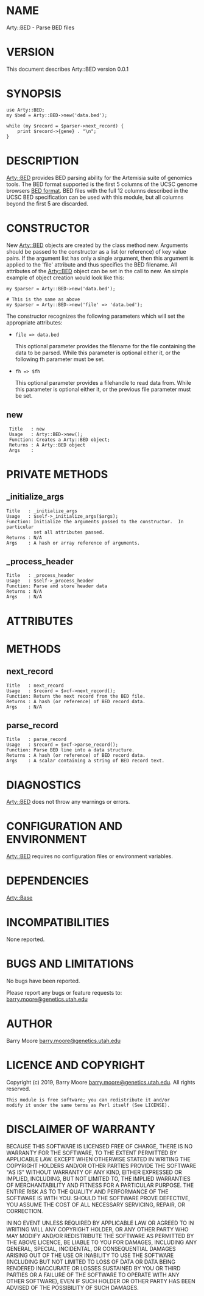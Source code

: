 # NAME

Arty::BED - Parse BED files

# VERSION

This document describes Arty::BED version 0.0.1

# SYNOPSIS

    use Arty::BED;
    my $bed = Arty::BED->new('data.bed');

    while (my $record = $parser->next_record) {
        print $record->{gene} . "\n";
    }

# DESCRIPTION

[Arty::BED](https://metacpan.org/pod/Arty::BED) provides BED parsing ability for the Artemisia suite of
genomics tools.  The BED format supported is the first 5 columns of
the UCSC genome browsers [BED
format](https://genome.ucsc.edu/FAQ/FAQformat.html#format1).  BED files
with the full 12 columns described in the UCSC BED specification can
be used with this module, but all columns beyond the first 5 are
discarded.

# CONSTRUCTOR

New [Arty::BED](https://metacpan.org/pod/Arty::BED) objects are created by the class method new.
Arguments should be passed to the constructor as a list (or reference)
of key value pairs.  If the argument list has only a single argument,
then this argument is applied to the 'file' attribute and thus
specifies the BED filename.  All attributes of the [Arty::BED](https://metacpan.org/pod/Arty::BED)
object can be set in the call to new. An simple example of object
creation would look like this:

    my $parser = Arty::BED->new('data.bed');

    # This is the same as above
    my $parser = Arty::BED->new('file' => 'data.bed');

The constructor recognizes the following parameters which will set the
appropriate attributes:

- `file => data.bed`

    This optional parameter provides the filename for the file containing
    the data to be parsed. While this parameter is optional either it, or
    the following fh parameter must be set.

- `fh => $fh`

    This optional parameter provides a filehandle to read data from. While
    this parameter is optional either it, or the previous file parameter
    must be set.

## new

     Title   : new
     Usage   : Arty::BED->new();
     Function: Creates a Arty::BED object;
     Returns : A Arty::BED object
     Args    :

# PRIVATE METHODS

## \_initialize\_args

    Title   : _initialize_args
    Usage   : $self->_initialize_args($args);
    Function: Initialize the arguments passed to the constructor.  In particular
              set all attributes passed.
    Returns : N/A
    Args    : A hash or array reference of arguments.

## \_process\_header

    Title   : _process_header
    Usage   : $self->_process_header
    Function: Parse and store header data
    Returns : N/A
    Args    : N/A

# ATTRIBUTES

# METHODS

## next\_record

    Title   : next_record
    Usage   : $record = $vcf->next_record();
    Function: Return the next record from the BED file.
    Returns : A hash (or reference) of BED record data.
    Args    : N/A

## parse\_record

    Title   : parse_record
    Usage   : $record = $vcf->parse_record();
    Function: Parse BED line into a data structure.
    Returns : A hash (or reference) of BED record data.
    Args    : A scalar containing a string of BED record text.

# DIAGNOSTICS

[Arty::BED](https://metacpan.org/pod/Arty::BED) does not throw any warnings or errors.

# CONFIGURATION AND ENVIRONMENT

[Arty::BED](https://metacpan.org/pod/Arty::BED) requires no configuration files or environment variables.

# DEPENDENCIES

[Arty::Base](https://metacpan.org/pod/Arty::Base)

# INCOMPATIBILITIES

None reported.

# BUGS AND LIMITATIONS

No bugs have been reported.

Please report any bugs or feature requests to:
barry.moore@genetics.utah.edu

# AUTHOR

Barry Moore <barry.moore@genetics.utah.edu>

# LICENCE AND COPYRIGHT

Copyright (c) 2019, Barry Moore <barry.moore@genetics.utah.edu>.
All rights reserved.

    This module is free software; you can redistribute it and/or
    modify it under the same terms as Perl itself (See LICENSE).

# DISCLAIMER OF WARRANTY

BECAUSE THIS SOFTWARE IS LICENSED FREE OF CHARGE, THERE IS NO WARRANTY
FOR THE SOFTWARE, TO THE EXTENT PERMITTED BY APPLICABLE LAW. EXCEPT
WHEN OTHERWISE STATED IN WRITING THE COPYRIGHT HOLDERS AND/OR OTHER
PARTIES PROVIDE THE SOFTWARE "AS IS" WITHOUT WARRANTY OF ANY KIND,
EITHER EXPRESSED OR IMPLIED, INCLUDING, BUT NOT LIMITED TO, THE
IMPLIED WARRANTIES OF MERCHANTABILITY AND FITNESS FOR A PARTICULAR
PURPOSE. THE ENTIRE RISK AS TO THE QUALITY AND PERFORMANCE OF THE
SOFTWARE IS WITH YOU. SHOULD THE SOFTWARE PROVE DEFECTIVE, YOU ASSUME
THE COST OF ALL NECESSARY SERVICING, REPAIR, OR CORRECTION.

IN NO EVENT UNLESS REQUIRED BY APPLICABLE LAW OR AGREED TO IN WRITING
WILL ANY COPYRIGHT HOLDER, OR ANY OTHER PARTY WHO MAY MODIFY AND/OR
REDISTRIBUTE THE SOFTWARE AS PERMITTED BY THE ABOVE LICENCE, BE LIABLE
TO YOU FOR DAMAGES, INCLUDING ANY GENERAL, SPECIAL, INCIDENTAL, OR
CONSEQUENTIAL DAMAGES ARISING OUT OF THE USE OR INABILITY TO USE THE
SOFTWARE (INCLUDING BUT NOT LIMITED TO LOSS OF DATA OR DATA BEING
RENDERED INACCURATE OR LOSSES SUSTAINED BY YOU OR THIRD PARTIES OR A
FAILURE OF THE SOFTWARE TO OPERATE WITH ANY OTHER SOFTWARE), EVEN IF
SUCH HOLDER OR OTHER PARTY HAS BEEN ADVISED OF THE POSSIBILITY OF SUCH
DAMAGES.
